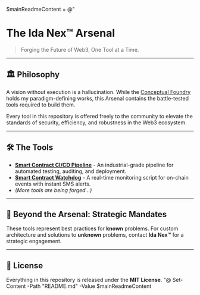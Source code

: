 $mainReadmeContent = @"
# The Ida Nex™ Arsenal

> Forging the Future of Web3, One Tool at a Time.

---

## 🏛️ Philosophy

A vision without execution is a hallucination. While the [Conceptual Foundry](https://github.com/idanex/conceptual-foundry) holds my paradigm-defining works, this Arsenal contains the battle-tested tools required to build them.

Every tool in this repository is offered freely to the community to elevate the standards of security, efficiency, and robustness in the Web3 ecosystem.

---

## 🛠️ The Tools

*   **[Smart Contract CI/CD Pipeline](./smart-contract-cicd/)** - An industrial-grade pipeline for automated testing, auditing, and deployment.
*   **[Smart Contract Watchdog](./smart-contract-watchdog/)** - A real-time monitoring script for on-chain events with instant SMS alerts.
*   *(More tools are being forged...)*

---

## 🌟 Beyond the Arsenal: Strategic Mandates

These tools represent best practices for **known** problems. For custom architecture and solutions to **unknown** problems, contact **Ida Nex™** for a strategic engagement.

---

## 📜 License

Everything in this repository is released under the **MIT License**.
"@
Set-Content -Path "README.md" -Value $mainReadmeContent
